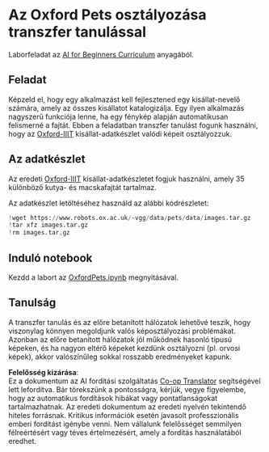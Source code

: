 <!--
CO_OP_TRANSLATOR_METADATA:
{
  "original_hash": "7765935c35fcee69b9fe2d0cfd6963e2",
  "translation_date": "2025-08-25T23:16:18+00:00",
  "source_file": "lessons/4-ComputerVision/08-TransferLearning/lab/README.md",
  "language_code": "hu"
}
-->
# Az Oxford Pets osztályozása transzfer tanulással

Laborfeladat az [AI for Beginners Curriculum](https://github.com/microsoft/ai-for-beginners) anyagából.

## Feladat

Képzeld el, hogy egy alkalmazást kell fejlesztened egy kisállat-nevelő számára, amely az összes kisállatot katalogizálja. Egy ilyen alkalmazás nagyszerű funkciója lenne, ha egy fénykép alapján automatikusan felismerné a fajtát. Ebben a feladatban transzfer tanulást fogunk használni, hogy az [Oxford-IIIT](https://www.robots.ox.ac.uk/~vgg/data/pets/) kisállat-adatkészlet valódi képeit osztályozzuk.

## Az adatkészlet

Az eredeti [Oxford-IIIT](https://www.robots.ox.ac.uk/~vgg/data/pets/) kisállat-adatkészletet fogjuk használni, amely 35 különböző kutya- és macskafajtát tartalmaz.

Az adatkészlet letöltéséhez használd az alábbi kódrészletet:

```python
!wget https://www.robots.ox.ac.uk/~vgg/data/pets/data/images.tar.gz
!tar xfz images.tar.gz
!rm images.tar.gz
```

## Induló notebook

Kezdd a labort az [OxfordPets.ipynb](../../../../../../lessons/4-ComputerVision/08-TransferLearning/lab/OxfordPets.ipynb) megnyitásával.

## Tanulság

A transzfer tanulás és az előre betanított hálózatok lehetővé teszik, hogy viszonylag könnyen megoldjunk valós képosztályozási problémákat. Azonban az előre betanított hálózatok jól működnek hasonló típusú képeken, és ha nagyon eltérő képeket kezdünk osztályozni (pl. orvosi képek), akkor valószínűleg sokkal rosszabb eredményeket kapunk.

**Felelősség kizárása**:  
Ez a dokumentum az AI fordítási szolgáltatás [Co-op Translator](https://github.com/Azure/co-op-translator) segítségével lett lefordítva. Bár törekszünk a pontosságra, kérjük, vegye figyelembe, hogy az automatikus fordítások hibákat vagy pontatlanságokat tartalmazhatnak. Az eredeti dokumentum az eredeti nyelvén tekintendő hiteles forrásnak. Kritikus információk esetén javasolt professzionális emberi fordítást igénybe venni. Nem vállalunk felelősséget semmilyen félreértésért vagy téves értelmezésért, amely a fordítás használatából eredhet.
